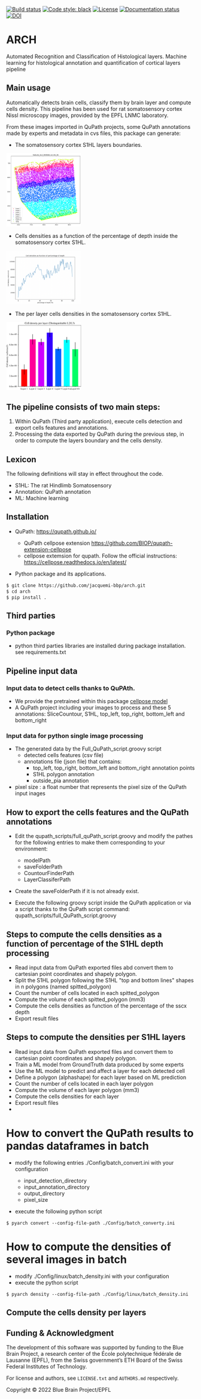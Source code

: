 
[![Build status](https://github.com/jacquemi-bbp/arch/actions/workflows/run-tox.yml/badge.svg?branch=main)](https://github.com/jacquemi-bbp/arch/actions)
[![Code style: black](https://img.shields.io/badge/code%20style-black-000000.svg)](https://github.com/psf/black)
[![License](https://img.shields.io/badge/License-GPLv3-blue)](https://github.com/BlueBrain/NeuroTS/blob/main/LICENSE.txt)
[![Documentation status](https://readthedocs.org/projects/bbparch/badge/?version=latest)](https://arch.readthedocs.io/)
[![DOI](https://img.shields.io/badge)](https://doi.org/)


# ARCH

Automated Recognition and Classification of Histological layers.
Machine learning for histological annotation and quantification of cortical layers pipeline 

## Main usage
Automatically detects brain cells, classify them by brain layer and compute cells density.
This pipeline has been used for rat somatosensory cortex Nissl microscopy images, provided by the EPFL LNMC laboratory.

From these images imported in QuPath projects, some QuPath annotations made by experts and metadata in cvs files, this package can generate: 
   - The somatosensory cortex S1HL layers boundaries.

<img src="docs/source/images/layer_boundaries.png" alt="Doc/layer_boundaries.png" width="200"/>

 -  Cells densities as a function of the percentage of depth inside the somatosensory cortex S1HL.
 
<img src="docs/source/images/percentage_of_depth.png" alt="Doc/percentage_of_depth.png" width="200"/>

 - The per layer cells densities in the somatosensory cortex S1HL.

<img src="docs/source/images/per_layer_distinguish_23.png" alt="per_layer_distinguish_23.png" width="200"/>
 
## The pipeline consists of two main steps:
1. Within QuPath (Third party application), execute cells detection and export cells features and annotations.
2. Processing the data exported by QuPath during the previous step, in order to compute the layers boundary and the cells density.
 
## Lexicon
The following definitions will stay in effect throughout the code.
- S1HL: The rat Hindlimb Somatosensory
- Annotation: QuPath annotation
- ML: Machine learning


## Installation
- QuPath: https://qupath.github.io/
  - QuPath cellpose extension https://github.com/BIOP/qupath-extension-cellpose
  - cellpose extemsion for qupath. Follow the official instructions: https://cellpose.readthedocs.io/en/latest/
 
- Python package and its applications.
```shell
$ git clone https://github.com/jacquemi-bbp/arch.git
$ cd arch
$ pip install .
```

## Third parties 
### Python package
- python third parties libraries are installed during package installation.
see requirements.txt


##  Pipeline input data
### Input data to detect cells thanks to QuPAth.
- We provide the pretrained within this package [cellpose model](cellpose_model/cellpose_residual_on_style_on_concatenation_off_train_2022_01_11_16_14_20)
- A QuPath project including your images to process and these 5 annotations: SliceCountour, S1HL, top_left, top_right, bottom_left and bottom_right 


### Input data for python single image processing
- The generated data by the Full_QuPath_script.groovy script
  - detected cells features (csv file)
  - annotations file (json file) that contains:
    - top_left, top_right, bottom_left and bottom_right annotation points 
    - S1HL polygon annotation
    - outside_pia annotation
- pixel size :  a float number that represents the pixel size of the QuPath input inages


## How to export the cells features and the QuPath annotations
- Edit the qupath_scripts/full_quPath_script.groovy and modify the pathes for the following entries to make them corresponding to your environment:
  - modelPath
  - saveFolderPath
  - CountourFinderPath
  - LayerClassiferPath
- Create the saveFolderPath if it is not already exist.

- Execute the following groovy script inside the QuPath application or via a script thanks to the QuPath script command:
qupath_scripts/full_QuPath_script.groovy

## Steps to compute the cells densities as a function of percentage of the S1HL depth processing 
- Read input data from QuPath exported files abd convert them to cartesian point coordinates and shapely polygon.
- Split the S1HL polygon following the S1HL "top and bottom lines" shapes in n polygons (named spitted_polygon)
- Count the number of cells located in each spitted_polygon
- Compute the volume of each spitted_polygon (mm3)
- Compute the cells densities as function of the percentage of the sscx depth
- Export result files

## Steps to compute the densities per S1HL layers
- Read input data from QuPath exported files and convert them to cartesian point coordinates and shapely polygon.
- Train a ML model from GroundTruth data produced by some experts
- Use the ML model to predict and affect a layer for each detected cell
- Define a polygon (alphashape) for each layer based on ML prediction
- Count the number of cells located in each layer polygon
- Compute the volume of each layer polygon (mm3)
- Compute the cells densities for each layer
- Export result files
- 

# How to convert the QuPath results to pandas dataframes in batch
- modify the following entries ./Config/batch_convert.ini with your configuration
  - input_detection_directory
  - input_annotation_directory
  - output_directory
  - pixel_size

- execute the following python script
```shell
$ pyarch convert --config-file-path ./Config/batch_converty.ini
```

# How to compute the densities of several images in batch
- modify ./Config/linux/batch_density.ini with your configuration
- execute the python script
```shell
$ pyarch density --config-file-path ./Config/linux/batch_density.ini
```

## Compute the cells density per layers


## Funding & Acknowledgment

The development of this software was supported by funding to the Blue Brain Project, a research center of the École polytechnique fédérale de Lausanne (EPFL), from the Swiss government’s ETH Board of the Swiss Federal Institutes of Technology.

For license and authors, see `LICENSE.txt` and `AUTHORS.md` respectively.

Copyright © 2022 Blue Brain Project/EPFL
